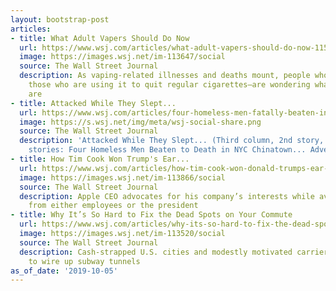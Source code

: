 ```yaml
---
layout: bootstrap-post
articles:
- title: What Adult Vapers Should Do Now
  url: https://www.wsj.com/articles/what-adult-vapers-should-do-now-11570280401
  image: https://images.wsj.net/im-113647/social
  source: The Wall Street Journal
  description: As vaping-related illnesses and deaths mount, people who vape—especially
    those who are using it to quit regular cigarettes—are wondering what their options
    are
- title: Attacked While They Slept...
  url: https://www.wsj.com/articles/four-homeless-men-fatally-beaten-in-new-yorks-chinatown-suspect-held-11570278461
  image: https://s.wsj.net/img/meta/wsj-social-share.png
  source: The Wall Street Journal
  description: 'Attacked While They Slept... (Third column, 2nd story, link ) Related
    stories: Four Homeless Men Beaten to Death in NYC Chinatown... Advertise here'
- title: How Tim Cook Won Trump's Ear...
  url: https://www.wsj.com/articles/how-tim-cook-won-donald-trumps-ear-11570248040
  image: https://images.wsj.net/im-113866/social
  source: The Wall Street Journal
  description: Apple CEO advocates for his company’s interests while avoiding a backlash
    from either employees or the president
- title: Why It’s So Hard to Fix the Dead Spots on Your Commute
  url: https://www.wsj.com/articles/why-its-so-hard-to-fix-the-dead-spots-on-your-commute-11570248016
  image: https://images.wsj.net/im-113520/social
  source: The Wall Street Journal
  description: Cash-strapped U.S. cities and modestly motivated carriers struggle
    to wire up subway tunnels
as_of_date: '2019-10-05'
---
```


